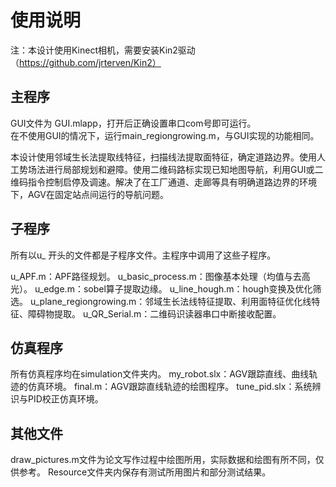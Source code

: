 # 使用说明
注：本设计使用Kinect相机，需要安装Kin2驱动（https://github.com/jrterven/Kin2）

## 主程序
GUI文件为 GUI.mlapp，打开后正确设置串口com号即可运行。  
在不使用GUI的情况下，运行main_regiongrowing.m，与GUI实现的功能相同。

本设计使用邻域生长法提取线特征，扫描线法提取面特征，确定道路边界。使用人工势场法进行局部规划和避障。使用二维码路标实现已知地图导航，利用GUI或二维码指令控制启停及调速。解决了在工厂通道、走廊等具有明确道路边界的环境下，AGV在固定站点间运行的导航问题。

## 子程序
所有以u_ 开头的文件都是子程序文件。主程序中调用了这些子程序。

u_APF.m：APF路径规划。
u_basic_process.m：图像基本处理（均值与去高光）。
u_edge.m：sobel算子提取边缘。
u_line_hough.m：hough变换及优化筛选。
u_plane_regiongrowing.m：邻域生长法线特征提取、利用面特征优化线特征、障碍物提取。
u_QR_Serial.m：二维码识读器串口中断接收配置。

## 仿真程序
所有仿真程序均在simulation文件夹内。
my_robot.slx：AGV跟踪直线、曲线轨迹的仿真环境。
final.m：AGV跟踪直线轨迹的绘图程序。
tune_pid.slx：系统辨识与PID校正仿真环境。

## 其他文件
draw_pictures.m文件为论文写作过程中绘图所用，实际数据和绘图有所不同，仅供参考。
Resource文件夹内保存有测试所用图片和部分测试结果。
